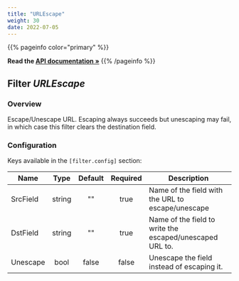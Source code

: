 ```yaml
---
title: "URLEscape"
weight: 30
date: 2022-07-05
---
```

{{% pageinfo color="primary" %}}

**Read the [API documentation &raquo;](https://pkg.go.dev/github.com/AdRoll/baker/filter#URLEscape)**
{{% /pageinfo %}}

## Filter *URLEscape*

### Overview
Escape/Unescape URL. Escaping always succeeds but unescaping may fail, in which case this filter clears the destination field.

### Configuration

Keys available in the `[filter.config]` section:

|Name|Type|Default|Required|Description|
|----|:--:|:-----:|:------:|-----------|
| SrcField| string| ""| true| Name of the field with the URL to escape/unescape|
| DstField| string| ""| true| Name of the field to write the escaped/unescaped URL to.|
| Unescape| bool| false| false| Unescape the field instead of escaping it.|

